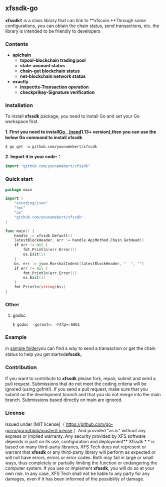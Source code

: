 ## xfssdk-go

**xfssdk**It is a class library that can link to **xfscoin.**Through some configurations, you can obtain the chain status, send transactions, etc. the library is intended to be friendly to developers	

### Contents

- **apichain**
  - **txpool-blockchain trading pool**
  - **state-account status**
  - **chain-get blockchain status**
  - **net-blockchain network status**
- **exactly**
  - **inspecttx-Transaction operation**
  - **checkprikey-Signature verification**

### Installation

To install **xfssdk** package, you need to install Go and set your Go workspace first.

**1. First you need to install[Go （need](https://golang.org/)**1.13+ version**),then you can use the below Go command to install xfssdk**

```shell
$ go get -u github.com/younamebert/xfssdk
```

**2. Import it in your code:：**

```go
import "github.com/younamebert/xfssdk"
```

### Quick start

```go
package main

import (
	"encoding/json"
	"fmt"
	"os"
	"github.com/younamebert/xfssdk"
)

func main() {
	handle := xfssdk.Default()
	latestBlockHeader, err := handle.ApiMethod.Chain.GetHead()
	if err != nil {
		fmt.Println(err.Error())
		os.Exit(1)
	}
	bs, err := json.MarshalIndent(latestBlockHeader, "  ", "")
	if err != nil {
		fmt.Println(err.Error())
		os.Exit(1)
	}
	fmt.Println(string(bs))
}

```

### Other

1. godoc

   ```shell
   $ godoc  -goroot=. -http=:6061
   ```

### Example

in [sample folder](https://github.com/younamebert/xfssdk/tree/main/examples)you can find a way to send a transaction or get the chain status to help you get started**xfssdk**。

### Contribution

If you want to contribute to **xfssdk** please fork, repair, submit and send a pull request. Submissions that do not meet the coding criteria will be ignored (using gofmt!). If you send a pull request, make sure that you submit on the development branch and that you do not merge into the main branch. Submissions based directly on main are ignored.

### License

Issued under [MIT license]（ https://github.com/go-gorm/gorm/blob/master/License ）And provided "as is" without any express or implied warranty. Any security provided by XFS software depends in part on its use, configuration and deployment** Xfssdk * * is based on many third-party libraries, XFS Tech does not represent or warrant that **xfssdk** or any third-party library will perform as expected or will not have errors, errors or error codes. Both may fail in large or small ways, thus completely or partially limiting the function or endangering the computer system. If you use or implement **xfssdk**, you will do so at your own risk. In any case, XFS Tech shall not be liable to any party for any damages, even if it has been informed of the possibility of damage.

